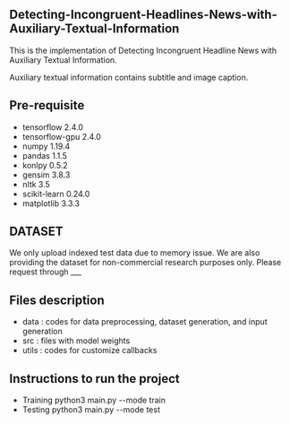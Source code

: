 ## Detecting-Incongruent-Headlines-News-with-Auxiliary-Textual-Information

This is the implementation of Detecting Incongruent Headline News with Auxiliary Textual Information.

Auxiliary textual information contains subtitle and image caption.

## Pre-requisite

* tensorflow 2.4.0
* tensorflow-gpu 2.4.0
* numpy 1.19.4 
* pandas 1.1.5
* konlpy 0.5.2
* gensim 3.8.3
* nltk 3.5
* scikit-learn 0.24.0
* matplotlib 3.3.3

## DATASET

We only upload indexed test data due to memory issue.
We are also providing the dataset for non-commercial research purposes only.
Please request through ___

## Files description

* data : codes for data preprocessing, dataset generation, and input generation 
* src : files with model weights
* utils : codes for customize callbacks

## Instructions to run the project

* Training python3 main.py --mode train
* Testing python3 main.py --mode test
